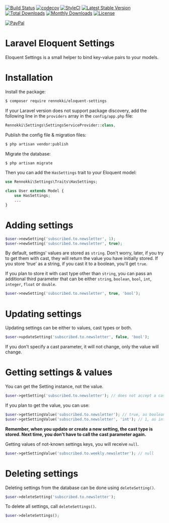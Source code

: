[![Build Status](https://travis-ci.org/rennokki/eloquent-settings.svg?branch=master)](https://travis-ci.org/rennokki/eloquent-settings)
[![codecov](https://codecov.io/gh/rennokki/eloquent-settings/branch/master/graph/badge.svg)](https://codecov.io/gh/rennokki/eloquent-settings/branch/master)
[![StyleCI](https://github.styleci.io/repos/135289030/shield?branch=master)](https://github.styleci.io/repos/135289030)
[![Latest Stable Version](https://poser.pugx.org/rennokki/eloquent-settings/v/stable)](https://packagist.org/packages/rennokki/eloquent-settings)
[![Total Downloads](https://poser.pugx.org/rennokki/eloquent-settings/downloads)](https://packagist.org/packages/rennokki/eloquent-settings)
[![Monthly Downloads](https://poser.pugx.org/rennokki/eloquent-settings/d/monthly)](https://packagist.org/packages/rennokki/eloquent-settings)
[![License](https://poser.pugx.org/rennokki/eloquent-settings/license)](https://packagist.org/packages/rennokki/eloquent-settings)

[![PayPal](https://img.shields.io/badge/PayPal-donate-blue.svg)](https://paypal.me/rennokki)

# Laravel Eloquent Settings
Eloquent Settings is a small helper to bind key-value pairs to your models.

# Installation
Install the package:
```bash
$ composer require rennokki/eloquent-settings
```

If your Laravel version does not support package discovery, add the following line in the `providers` array in the `config/app.php` file:
```php
Rennokki\Settings\SettingsServiceProvider::class,
```

Publish the config file & migration files:
```bash
$ php artisan vendor:publish
```

Migrate the database:
```bash
$ php artisan migrate
```

Then you can add the `HasSettings` trait to your Eloquent model:
```php
use Rennokki\Settings\Traits\HasSettings;

class User extends Model {
    use HasSettings;
    ...
}
```

# Adding settings
```php
$user->newSetting('subscribed.to.newsletter', 1);
$user->newSetting('subscribed.to.newsletter', true);
```

By default, settings' values are stored as `string`. Don't worry, later, if you try to get them with cast,  they will return the value you have initially stored. If you store 'true' as a string, if you cast it to a boolean, you'll get `true`.

If you plan to store it with cast type other than `string`, you can pass an additional third parameter that can be either `string`, `boolean`, `bool`, `int`, `integer`, `float` or `double`.
```php
$user->newSetting('subscribed.to.newsletter', true, 'bool');
```

# Updating settings
Updating settings can be either to values, cast types or both.
```php
$user->updateSetting('subscribed.to.newsletter', false, 'bool');
```

If you don't specify a cast parameter, it will not change, only the value will change.

# Getting settings & values
You can get the Setting instance, not the value.
```php
$user->getSetting('subscribed.to.newsletter'); // does not accept a cast
```

If you plan to get the value, you can use:
```php
$user->getSettingValue('subscribed.to.newsletter'); // true, as boolean
$user->getSettingValue('subscribed.to.newsletter', 'int'); // 1, as integer
```

**Remember, when you update or create a new setting, the cast type is stored. Next time, you don't have to call the cast parameter again.**

Getting values of not-known settings keys, you will receive `null`.
```php
$user->getSettingValue('subscribed.to.weekly.newsletter'); // null
```

# Deleting settings
Deleting settings from the database can be done using `deleteSetting()`.
```php
$user->deleteSetting('subscribed.to.newsletter');
```

To delete all settings, call `deleteSettings()`.
```php
$user->deleteSettings();
```
